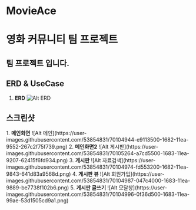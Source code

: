 # MovieAce

   영화 커뮤니티 팀 프로젝트
   =====================
   
   팀 프로젝트 입니다.
   -------------------
 
   
   ERD & UseCase
  ----------------------
 1. <Strong>ERD</Strong>
  ![Alt ERD](https://user-images.githubusercontent.com/53854831/70408595-12b7cb00-1a8c-11ea-8d79-bf88903541bc.PNG)
   
   스크린샷
   ------------------
   <div>
  1. <Strong>메인화면</Strong>
   ![Alt 메인](https://user-images.githubusercontent.com/53854831/70104944-e9113500-1682-11ea-9552-267c2f75f739.png)
  2. <Strong>메인화면2</Strong>
   ![Alt 게시판](https://user-images.githubusercontent.com/53854831/70105264-a7cd5500-1683-11ea-9207-62415f6fd934.png)
  3. <Strong>게시판</Strong>
   ![Alt 자료검색](https://user-images.githubusercontent.com/53854831/70104974-fd553200-1682-11ea-9843-641d83a9568d.png)
  4. <Strong>게시판 뷰</Strong>
   ![Alt 회원가입](https://user-images.githubusercontent.com/53854831/70104987-047c4000-1683-11ea-9889-be7738f102b6.png)
  5. <Strong>게시판 글쓰기</Strong>
   ![Alt 모달창](https://user-images.githubusercontent.com/53854831/70104996-0f36d500-1683-11ea-99ae-53d1505cd9a1.png)
   
</div>

